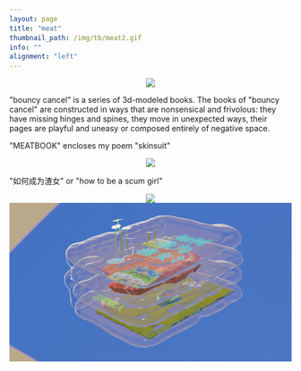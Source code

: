 ```yaml
---
layout: page
title: "meat"
thumbnail_path: /img/tb/meat2.gif
info: ""
alignment: "left"
---
```


<div class="thumbnail-image" style="display: flex; justify-content: center;" >
	 <img src="/img/tb/meat2.gif">
</div>


<p>"bouncy cancel" is a series of 3d-modeled books. The books of "bouncy cancel" are constructed in ways that are nonsensical and frivolous: they have missing hinges and spines, they move in unexpected ways, their pages are playful and uneasy or composed entirely of negative space. </p>

<p>"MEATBOOK" encloses my poem "skinsuit"</p>

<div class="thumbnail-image" style="display: flex; justify-content: center;" >
	 <img src="/img/meat/meat-big.gif">
</div>

<p>"如何成为渣女" or "how to be a scum girl"</p>

<div class="thumbnail-image" style="display: flex; justify-content: center;" >
	 <img src="/img/meat/glassbook.gif">
</div>

<div class="thumbnail-image" style="display: flex; justify-content: center;" >
	 <img src="/img/meat/img-glass.png">
</div>


